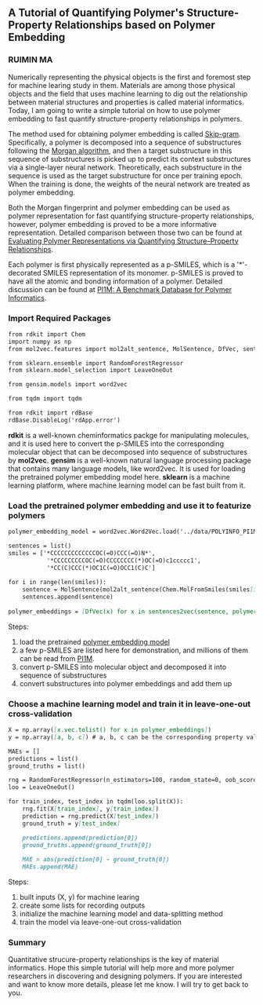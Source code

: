## A Tutorial of Quantifying Polymer's Structure-Property Relationships based on Polymer Embedding

### RUIMIN MA

Numerically representing the physical objects is the first and foremost step for machine learing study in them. Materials are among those physical objects and the field that uses machine learning to dig out the relationship between material structures and properties is called material informatics. Today, I am going to write a simple tutorial on how to use polymer embedding to fast quantify structure-property relationships in polymers. 

The method used for obtaining polymer embedding is called [Skip-gram](https://towardsdatascience.com/skip-gram-nlp-context-words-prediction-algorithm-5bbf34f84e0c). Specifically, a polymer is decomposed into a sequence of substructures following the [Morgan algorithm](https://pubs.acs.org/doi/abs/10.1021/ci100050t), and then a target substructure in this sequence of substructures is picked up to predict its context substructures via a single-layer neural network. Theoretically, each substructure in the sequence is used as the target substructure for once per training epoch. When the training is done, the weights of the neural network are treated as polymer embedding.

Both the Morgan fingerprint and polymer embedding can be used as polymer representation for fast quantifying structure-property relationships, however, polymer embedding is proved to be a more informative representation. Detailed comparison between those two can be found at [Evaluating Polymer Representations via Quantifying Structure–Property Relationships](https://pubs.acs.org/doi/abs/10.1021/acs.jcim.9b00358).

Each polymer is first physically represented as a p-SMILES, which is a '*'-decorated SMILES representation of its monomer. p-SMILES is proved to have all the atomic and bonding information of a polymer. Detailed discussion can be found at [PI1M: A Benchmark Database for Polymer Informatics](https://pubs.acs.org/doi/abs/10.1021/acs.jcim.0c00726).

### Import Required Packages
```markdown
from rdkit import Chem
import numpy as np 
from mol2vec.features import mol2alt_sentence, MolSentence, DfVec, sentences2vec 

from sklearn.ensemble import RandomForestRegressor
from sklearn.model_selection import LeaveOneOut

from gensim.models import word2vec

from tqdm import tqdm

from rdkit import rdBase
rdBase.DisableLog('rdApp.error')
```

**rdkit** is a well-known cheminformatics packge for manipulating molecules, and it is used here to convert the p-SMILES into the corresponding molecular object that can be decomposed into sequence of substructures by **mol2vec**. **gensim** is a well-known natural language processing package that contains many language models, like word2vec. It is used for loading the pretrained polymer embedding model here. **sklearn** is a machine learning platform, where machine learning model can be fast built from it.

### Load the pretrained polymer embedding and use it to featurize polymers

```markdown
polymer_embedding_model = word2vec.Word2Vec.load('../data/POLYINFO_PI1M.pkl')

sentences = list()
smiles = ['*CCCCCCCCCCCCCOC(=O)CCC(=O)N*', 
           '*CCCCCCCCCOC(=O)CCCCCCCC(*)OC(=O)c1ccccc1',
           '*CC(C)CCC(*)OC1C(=O)OCC1(C)C']
           
for i in range(len(smiles)):
    sentence = MolSentence(mol2alt_sentence(Chem.MolFromSmiles(smiles[i], 1))
    sentences.append(sentence)
    
polymer_embeddings = [DfVec(x) for x in sentences2vec(sentence, polymer_embedding_model, unseen='UNK')]
```
Steps:

1. load the pretrained [polymer embedding model](https://drive.google.com/file/d/1_lfHWOLcV3VX37wN7kuBDFTAn6EYPQeD/view?usp=sharing)
2. a few p-SMILES are listed here for demonstration, and millions of them can be read from [PI1M](https://github.com/RUIMINMA1996/PI1M).
3. convert p-SMILES into molecular object and decomposed it into sequence of substructures
4. convert substructures into polymer embeddings and add them up

### Choose a machine learning model and train it in leave-one-out cross-validation
```markdown
X = np.array([x.vec.tolist() for x in polymer_embeddings])
y = np.array([a, b, c]) # a, b, c can be the corresponding property values

MAEs = []
predictions = list()
ground_truths = list()

rng = RandomForestRegressor(n_estimators=100, random_state=0, oob_score=False, n_jobs=-1)
loo = LeaveOneOut()

for train_index, test_index in tqdm(loo.split(X)):
    rng.fit(X[train_index], y[train_index])
    prediction = rng.predict(X[test_index])
    ground_truth = y[test_index]

    predictions.append(prediction[0])
    ground_truths.append(ground_truth[0])
    
    MAE = abs(prediction[0] - ground_truth[0])
    MAEs.append(MAE)
```
Steps:

1. built inputs (X, y) for machine learing
2. create some lists for recording outputs
3. initialize the machine learning model and data-splitting method
4. train the model via leave-one-out cross-validation

### Summary
Quantitative strucure-property relationships is the key of material informatics. Hope this simple tutorial will help more and more polymer researchers in discovering and designing polymers. If you are interested and want to know more details, please let me know. I will try to get back to you.


